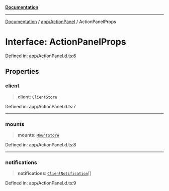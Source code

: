 [**Documentation**](../../../index.md)

***

[Documentation](../../../index.md) / [app/ActionPanel](../index.md) / ActionPanelProps

# Interface: ActionPanelProps

Defined in: app/ActionPanel.d.ts:6

## Properties

### client

> **client**: [`ClientStore`](../../../stores/ClientStore/classes/ClientStore.md)

Defined in: app/ActionPanel.d.ts:7

***

### mounts

> **mounts**: [`MountStore`](../../../stores/MountStore/classes/MountStore.md)

Defined in: app/ActionPanel.d.ts:8

***

### notifications

> **notifications**: [`ClientNotification`](../../../perspective-client/interfaces/ClientNotification.md)[]

Defined in: app/ActionPanel.d.ts:9
